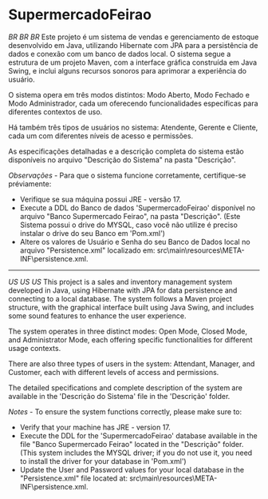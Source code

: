 # SupermercadoFeirao
 
*BR BR BR* Este projeto é um sistema de vendas e gerenciamento de estoque desenvolvido em Java, utilizando Hibernate com JPA para a persistência de dados e conexão com um banco de dados local. O sistema segue a estrutura de um projeto Maven, com a interface gráfica construída em Java Swing, e inclui alguns recursos sonoros para aprimorar a experiência do usuário.

O sistema opera em três modos distintos: Modo Aberto, Modo Fechado e Modo Administrador, cada um oferecendo funcionalidades específicas para diferentes contextos de uso.

Há também três tipos de usuários no sistema: Atendente, Gerente e Cliente, cada um com diferentes níveis de acesso e permissões.

As especificações detalhadas e a descrição completa do sistema estão disponíveis no arquivo "Descrição do Sistema" na pasta "Descrição".

*Observações* - Para que o sistema funcione corretamente, certifique-se préviamente:
- Verifique se sua máquina possui JRE - versão 17.
- Execute a DDL do Banco de dados 'SupermercadoFeirao' disponível no arquivo "Banco Supermercado Feirao", na pasta "Descrição".
(Este Sistema possui o drive do MYSQL, caso você não utilize é preciso instalar o drive do seu Banco em 'Pom.xml')
- Altere os valores de Usuário e Senha do seu Banco de Dados local no arquivo "Persistence.xml" localizado em: src\main\resources\META-INF\persistence.xml.

------------------------------------------------------------------------------

*US US US* This project is a sales and inventory management system developed in Java, using Hibernate with JPA for data persistence and connecting to a local database. The system follows a Maven project structure, with the graphical interface built using Java Swing, and includes some sound features to enhance the user experience.

The system operates in three distinct modes: Open Mode, Closed Mode, and Administrator Mode, each offering specific functionalities for different usage contexts.

There are also three types of users in the system: Attendant, Manager, and Customer, each with different levels of access and permissions.

The detailed specifications and complete description of the system are available in the 'Descrição do Sistema' file in the 'Descrição' folder.

*Notes* - To ensure the system functions correctly, please make sure to:
- Verify that your machine has JRE - version 17.
- Execute the DDL for the 'SupermercadoFeirao' database available in the file "Banco Supermercado Feirao" located in the "Descrição" folder.
(This system includes the MYSQL driver; if you do not use it, you need to install the driver for your database in 'Pom.xml')
- Update the User and Password values for your local database in the "Persistence.xml" file located at: src\main\resources\META-INF\persistence.xml.